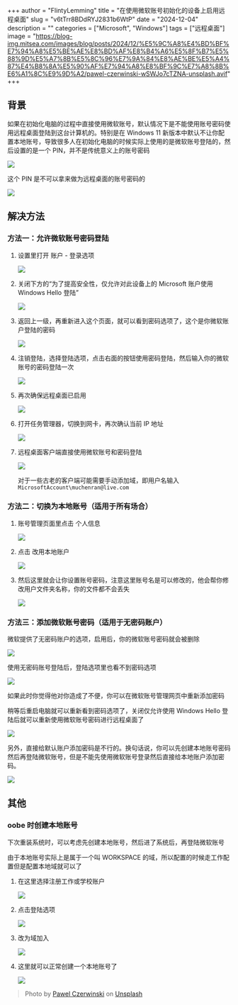 +++
author = "FlintyLemming"
title = "在使用微软账号初始化的设备上启用远程桌面"
slug = "v6tTrr8BDdRYJ2831b6WtP"
date = "2024-12-04"
description = ""
categories = ["Microsoft", "Windows"]
tags = ["远程桌面"]
image = "https://blog-img.mitsea.com/images/blog/posts/2024/12/%E5%9C%A8%E4%BD%BF%E7%94%A8%E5%BE%AE%E8%BD%AF%E8%B4%A6%E5%8F%B7%E5%88%9D%E5%A7%8B%E5%8C%96%E7%9A%84%E8%AE%BE%E5%A4%87%E4%B8%8A%E5%90%AF%E7%94%A8%E8%BF%9C%E7%A8%8B%E6%A1%8C%E9%9D%A2/pawel-czerwinski-wSWJo7cTZNA-unsplash.avif"
+++

## 背景

如果在初始化电脑的过程中直接使用微软账号，默认情况下是不能使用账号密码使用远程桌面登陆到这台计算机的。特别是在 Windows 11 新版本中默认不让你配置本地账号，导致很多人在初始化电脑的时候实际上使用的是微软账号登陆的，然后设置的是一个 PIN，并不是传统意义上的账号密码

![](https://blog-img.mitsea.com/images/blog/posts/2024/12/%E5%9C%A8%E4%BD%BF%E7%94%A8%E5%BE%AE%E8%BD%AF%E8%B4%A6%E5%8F%B7%E5%88%9D%E5%A7%8B%E5%8C%96%E7%9A%84%E8%AE%BE%E5%A4%87%E4%B8%8A%E5%90%AF%E7%94%A8%E8%BF%9C%E7%A8%8B%E6%A1%8C%E9%9D%A2/CleanShot%202024-12-03%20at%2017.34.14@2x_DIjFhetbv5.avif)

这个 PIN 是不可以拿来做为远程桌面的账号密码的

![](https://blog-img.mitsea.com/images/blog/posts/2024/12/%E5%9C%A8%E4%BD%BF%E7%94%A8%E5%BE%AE%E8%BD%AF%E8%B4%A6%E5%8F%B7%E5%88%9D%E5%A7%8B%E5%8C%96%E7%9A%84%E8%AE%BE%E5%A4%87%E4%B8%8A%E5%90%AF%E7%94%A8%E8%BF%9C%E7%A8%8B%E6%A1%8C%E9%9D%A2/CleanShot%202024-12-04%20at%2009.26.08@2x_Rb2n-89j8V.avif)

## 解决方法

### 方法一：允许微软账号密码登陆

1. 设置里打开 账户 - 登录选项

   ![](https://blog-img.mitsea.com/images/blog/posts/2024/12/%E5%9C%A8%E4%BD%BF%E7%94%A8%E5%BE%AE%E8%BD%AF%E8%B4%A6%E5%8F%B7%E5%88%9D%E5%A7%8B%E5%8C%96%E7%9A%84%E8%AE%BE%E5%A4%87%E4%B8%8A%E5%90%AF%E7%94%A8%E8%BF%9C%E7%A8%8B%E6%A1%8C%E9%9D%A2/CleanShot%202024-12-04%20at%2010.17.40@2x_KWovCCl3HS.avif)
2. 关闭下方的“为了提高安全性，仅允许对此设备上的 Microsoft 账户使用 Windows Hello 登陆”

   ![](https://blog-img.mitsea.com/images/blog/posts/2024/12/%E5%9C%A8%E4%BD%BF%E7%94%A8%E5%BE%AE%E8%BD%AF%E8%B4%A6%E5%8F%B7%E5%88%9D%E5%A7%8B%E5%8C%96%E7%9A%84%E8%AE%BE%E5%A4%87%E4%B8%8A%E5%90%AF%E7%94%A8%E8%BF%9C%E7%A8%8B%E6%A1%8C%E9%9D%A2/CleanShot%202024-12-04%20at%2010.39.56@2x_Zrskt7Lqz9.avif)
3. 返回上一级，再重新进入这个页面，就可以看到密码选项了，这个是你微软账户登陆的密码

   ![](https://blog-img.mitsea.com/images/blog/posts/2024/12/%E5%9C%A8%E4%BD%BF%E7%94%A8%E5%BE%AE%E8%BD%AF%E8%B4%A6%E5%8F%B7%E5%88%9D%E5%A7%8B%E5%8C%96%E7%9A%84%E8%AE%BE%E5%A4%87%E4%B8%8A%E5%90%AF%E7%94%A8%E8%BF%9C%E7%A8%8B%E6%A1%8C%E9%9D%A2/CleanShot%202024-12-04%20at%2010.40.54@2x_RK9ib-6P42.avif)
4. 注销登陆，选择登陆选项，点击右面的按钮使用密码登陆，然后输入你的微软账号的密码登陆一次

   ![](https://blog-img.mitsea.com/images/blog/posts/2024/12/%E5%9C%A8%E4%BD%BF%E7%94%A8%E5%BE%AE%E8%BD%AF%E8%B4%A6%E5%8F%B7%E5%88%9D%E5%A7%8B%E5%8C%96%E7%9A%84%E8%AE%BE%E5%A4%87%E4%B8%8A%E5%90%AF%E7%94%A8%E8%BF%9C%E7%A8%8B%E6%A1%8C%E9%9D%A2/CleanShot%202024-12-04%20at%2010.42.11@2x_rPW3joEgFM.avif)
5. 再次确保远程桌面已启用

   ![](https://blog-img.mitsea.com/images/blog/posts/2024/12/%E5%9C%A8%E4%BD%BF%E7%94%A8%E5%BE%AE%E8%BD%AF%E8%B4%A6%E5%8F%B7%E5%88%9D%E5%A7%8B%E5%8C%96%E7%9A%84%E8%AE%BE%E5%A4%87%E4%B8%8A%E5%90%AF%E7%94%A8%E8%BF%9C%E7%A8%8B%E6%A1%8C%E9%9D%A2/CleanShot%202024-12-04%20at%2010.20.53@2x_z6FcfYa0m7.avif)

6. 打开任务管理器，切换到网卡，再次确认当前 IP 地址

   ![](https://blog-img.mitsea.com/images/blog/posts/2024/12/%E5%9C%A8%E4%BD%BF%E7%94%A8%E5%BE%AE%E8%BD%AF%E8%B4%A6%E5%8F%B7%E5%88%9D%E5%A7%8B%E5%8C%96%E7%9A%84%E8%AE%BE%E5%A4%87%E4%B8%8A%E5%90%AF%E7%94%A8%E8%BF%9C%E7%A8%8B%E6%A1%8C%E9%9D%A2/CleanShot%202024-12-04%20at%2010.23.48@2x_I9yleKsgRM.avif)
7. 远程桌面客户端直接使用微软账号和密码登陆

   ![](https://blog-img.mitsea.com/images/blog/posts/2024/12/%E5%9C%A8%E4%BD%BF%E7%94%A8%E5%BE%AE%E8%BD%AF%E8%B4%A6%E5%8F%B7%E5%88%9D%E5%A7%8B%E5%8C%96%E7%9A%84%E8%AE%BE%E5%A4%87%E4%B8%8A%E5%90%AF%E7%94%A8%E8%BF%9C%E7%A8%8B%E6%A1%8C%E9%9D%A2/CleanShot%202024-12-04%20at%2010.23.04@2x_yxNdAKxSdx.avif)

   对于一些古老的客户端可能需要手动添加域，即用户名输入 `MicrosoftAccount\muchenran@live.com`&#x20;

### 方法二：切换为本地账号（适用于所有场合）

1. 账号管理页面里点击 个人信息

   ![](https://blog-img.mitsea.com/images/blog/posts/2024/12/%E5%9C%A8%E4%BD%BF%E7%94%A8%E5%BE%AE%E8%BD%AF%E8%B4%A6%E5%8F%B7%E5%88%9D%E5%A7%8B%E5%8C%96%E7%9A%84%E8%AE%BE%E5%A4%87%E4%B8%8A%E5%90%AF%E7%94%A8%E8%BF%9C%E7%A8%8B%E6%A1%8C%E9%9D%A2/CleanShot%202024-12-04%20at%2009.32.48@2x_M81G3GTST5.avif)
2. 点击 改用本地账户

   ![](https://blog-img.mitsea.com/images/blog/posts/2024/12/%E5%9C%A8%E4%BD%BF%E7%94%A8%E5%BE%AE%E8%BD%AF%E8%B4%A6%E5%8F%B7%E5%88%9D%E5%A7%8B%E5%8C%96%E7%9A%84%E8%AE%BE%E5%A4%87%E4%B8%8A%E5%90%AF%E7%94%A8%E8%BF%9C%E7%A8%8B%E6%A1%8C%E9%9D%A2/CleanShot%202024-12-04%20at%2009.37.28@2x_dwIjJ8dUsr.avif)
3. 然后这里就会让你设置账号密码，注意这里账号名是可以修改的，他会帮你修改用户文件夹名称，你的文件都不会丢失

   ![](https://blog-img.mitsea.com/images/blog/posts/2024/12/%E5%9C%A8%E4%BD%BF%E7%94%A8%E5%BE%AE%E8%BD%AF%E8%B4%A6%E5%8F%B7%E5%88%9D%E5%A7%8B%E5%8C%96%E7%9A%84%E8%AE%BE%E5%A4%87%E4%B8%8A%E5%90%AF%E7%94%A8%E8%BF%9C%E7%A8%8B%E6%A1%8C%E9%9D%A2/CleanShot%202024-12-04%20at%2009.57.10@2x_U5PT0SRnnq.avif)

### 方法三：添加微软账号密码（适用于无密码账户）

微软提供了无密码账户的选项，启用后，你的微软账号密码就会被删除

![](https://blog-img.mitsea.com/images/blog/posts/2024/12/%E5%9C%A8%E4%BD%BF%E7%94%A8%E5%BE%AE%E8%BD%AF%E8%B4%A6%E5%8F%B7%E5%88%9D%E5%A7%8B%E5%8C%96%E7%9A%84%E8%AE%BE%E5%A4%87%E4%B8%8A%E5%90%AF%E7%94%A8%E8%BF%9C%E7%A8%8B%E6%A1%8C%E9%9D%A2/CleanShot%202024-12-04%20at%2009.23.45@2x_12SdC5mnmz.avif)

使用无密码账号登陆后，登陆选项里也看不到密码选项

![](https://blog-img.mitsea.com/images/blog/posts/2024/12/%E5%9C%A8%E4%BD%BF%E7%94%A8%E5%BE%AE%E8%BD%AF%E8%B4%A6%E5%8F%B7%E5%88%9D%E5%A7%8B%E5%8C%96%E7%9A%84%E8%AE%BE%E5%A4%87%E4%B8%8A%E5%90%AF%E7%94%A8%E8%BF%9C%E7%A8%8B%E6%A1%8C%E9%9D%A2/CleanShot%202024-12-04%20at%2009.47.55@2x_K6ghHdRIC6.avif)

如果此时你觉得他对你造成了不便，你可以在微软账号管理网页中重新添加密码

稍等后重启电脑就可以重新看到密码选项了，关闭仅允许使用 Windows Hello 登陆后就可以重新使用微软账号密码进行远程桌面了

![](https://blog-img.mitsea.com/images/blog/posts/2024/12/%E5%9C%A8%E4%BD%BF%E7%94%A8%E5%BE%AE%E8%BD%AF%E8%B4%A6%E5%8F%B7%E5%88%9D%E5%A7%8B%E5%8C%96%E7%9A%84%E8%AE%BE%E5%A4%87%E4%B8%8A%E5%90%AF%E7%94%A8%E8%BF%9C%E7%A8%8B%E6%A1%8C%E9%9D%A2/CleanShot%202024-12-04%20at%2010.15.00@2x_bpcKM3ktp0.avif)

另外，直接给默认账户添加密码是不行的。换句话说，你可以先创建本地账号密码然后再登陆微软账号，但是不能先使用微软账号登录然后直接给本地账户添加密码。

![](https://blog-img.mitsea.com/images/blog/posts/2024/12/%E5%9C%A8%E4%BD%BF%E7%94%A8%E5%BE%AE%E8%BD%AF%E8%B4%A6%E5%8F%B7%E5%88%9D%E5%A7%8B%E5%8C%96%E7%9A%84%E8%AE%BE%E5%A4%87%E4%B8%8A%E5%90%AF%E7%94%A8%E8%BF%9C%E7%A8%8B%E6%A1%8C%E9%9D%A2/CleanShot%202024-12-04%20at%2009.46.26@2x_uWPpT7sNbV.avif)

## 其他

### oobe 时创建本地账号

下次重装系统时，可以考虑先创建本地账号，然后进了系统后，再登陆微软账号

由于本地账号实际上是属于一个叫 WORKSPACE 的域，所以配置的时候走工作配置但是配置本地域就可以了

1. 在这里选择注册工作或学校账户

   ![](https://blog-img.mitsea.com/images/blog/posts/2024/12/%E5%9C%A8%E4%BD%BF%E7%94%A8%E5%BE%AE%E8%BD%AF%E8%B4%A6%E5%8F%B7%E5%88%9D%E5%A7%8B%E5%8C%96%E7%9A%84%E8%AE%BE%E5%A4%87%E4%B8%8A%E5%90%AF%E7%94%A8%E8%BF%9C%E7%A8%8B%E6%A1%8C%E9%9D%A2/CleanShot%202024-12-03%20at%2017.36.30@2x_cLRxzIhMco.avif)
2. 点击登陆选项

   ![](https://blog-img.mitsea.com/images/blog/posts/2024/12/%E5%9C%A8%E4%BD%BF%E7%94%A8%E5%BE%AE%E8%BD%AF%E8%B4%A6%E5%8F%B7%E5%88%9D%E5%A7%8B%E5%8C%96%E7%9A%84%E8%AE%BE%E5%A4%87%E4%B8%8A%E5%90%AF%E7%94%A8%E8%BF%9C%E7%A8%8B%E6%A1%8C%E9%9D%A2/CleanShot%202024-12-03%20at%2017.36.54@2x_12UBOQRuBy.avif)
3. 改为域加入

   ![](https://blog-img.mitsea.com/images/blog/posts/2024/12/%E5%9C%A8%E4%BD%BF%E7%94%A8%E5%BE%AE%E8%BD%AF%E8%B4%A6%E5%8F%B7%E5%88%9D%E5%A7%8B%E5%8C%96%E7%9A%84%E8%AE%BE%E5%A4%87%E4%B8%8A%E5%90%AF%E7%94%A8%E8%BF%9C%E7%A8%8B%E6%A1%8C%E9%9D%A2/CleanShot%202024-12-03%20at%2017.38.12@2x_OEVmcmNKqc.avif)
4. 这里就可以正常创建一个本地账号了

   ![](https://blog-img.mitsea.com/images/blog/posts/2024/12/%E5%9C%A8%E4%BD%BF%E7%94%A8%E5%BE%AE%E8%BD%AF%E8%B4%A6%E5%8F%B7%E5%88%9D%E5%A7%8B%E5%8C%96%E7%9A%84%E8%AE%BE%E5%A4%87%E4%B8%8A%E5%90%AF%E7%94%A8%E8%BF%9C%E7%A8%8B%E6%A1%8C%E9%9D%A2/CleanShot%202024-12-03%20at%2017.38.38@2x_8zvkGPAcsW.avif)


> Photo by [Pawel Czerwinski](https://unsplash.com/@pawel_czerwinski?utm_content=creditCopyText&utm_medium=referral&utm_source=unsplash) on [Unsplash](https://unsplash.com/photos/a-close-up-of-a-wall-with-a-checkered-pattern-wSWJo7cTZNA?utm_content=creditCopyText&utm_medium=referral&utm_source=unsplash)
      
